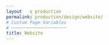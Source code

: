 ```yaml
---
layout   : production
permalink: production/design/website/
# Custom Page Variables
# ─────────────────────
title: Website
---
```

